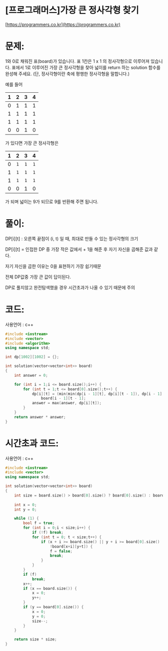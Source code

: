 # [프로그래머스]가장 큰 정사각형 찾기

[https://programmers.co.kr](https://programmers.co.kr)

# 문제:

1와 0로 채워진 표(board)가 있습니다. 표 1칸은 1 x 1 의 정사각형으로 이루어져 있습니다. 표에서 1로 이루어진 가장 큰 정사각형을 찾아 넓이를 return 하는 solution 함수를 완성해 주세요. (단, 정사각형이란 축에 평행한 정사각형을 말합니다.)



예를 들어



|  1   |  2   |  3   |  4   |
| :--: | :--: | :--: | :--: |
|  0   |  1   |  1   |  1   |
|  1   |  1   |  1   |  1   |
|  1   |  1   |  1   |  1   |
|  0   |  0   |  1   |  0   |



가 있다면 가장 큰 정사각형은



|  1   |  2   |  3   |  4   |
| :--: | :--: | :--: | :--: |
|  0   | `1`  | `1`  | `1`  |
|  1   | `1`  | `1`  | `1`  |
|  1   | `1`  | `1`  | `1`  |
|  0   |  0   |  1   |  0   |



가 되며 넓이는 9가 되므로 9를 반환해 주면 됩니다.



# 풀이:

DP\[i][t] : 오른쪽 끝점이 (i, t) 일 때, 최대로 만들 수 있는 정사각형의 크기

DP\[i][t] = 인접한 DP 중 가장 작은 값에서 + 1을 해준 후 자기 자신을 곱해준 값과 같다.

자기 자신을 곱한 이유는 0을 표현하기 가장 쉽기때문

전체 DP값중 가장 큰 값이 답이된다.



DP로 풀지않고 완전탐색했을 경우 시간초과가 나올 수 있기 때문에 주의

  

# **코드:**
사용언어 : c++
```c++
#include <iostream>
#include <vector>
#include <algorithm>
using namespace std;

int dp[1002][1002] = {};

int solution(vector<vector<int>> board)
{
    int answer = 0;

	for (int i = 1;i <= board.size();i++) {
		for (int t = 1;t <= board[0].size();t++) {
			dp[i][t] = (min(min(dp[i - 1][t], dp[i][t - 1]), dp[i - 1][t - 1]) + 1) * 
                board[i - 1][t - 1];
			answer = max(answer, dp[i][t]);
		}
	}
    return answer * answer;
}
```



# **시간초과 코드:**

사용언어 : c++

```c++
#include <iostream>
#include <vector>
using namespace std;

int solution(vector<vector<int>> board)
{
	int size = board.size() > board[0].size() ? board[0].size() : board.size();
	
	int x = 0;
	int y = 0;

	while (1) {
		bool f = true;
		for (int i = 0;i < size;i++) {
			if (!f) break;
			for (int t = 0; t < size;t++) {
				if (x + i >= board.size() || y + i >= board[0].size() || 
                    !board[x+i][y+t]) {
					f = false;
					break;
				}
			}
		}
		if (f)
			break;
		x++;
		if (x == board.size()) {
			x = 0;
			y++;
		}
		if (y == board[0].size()) {
			x = 0;
			y = 0;
			size--;
		}
	}

	return size * size;
}
```
